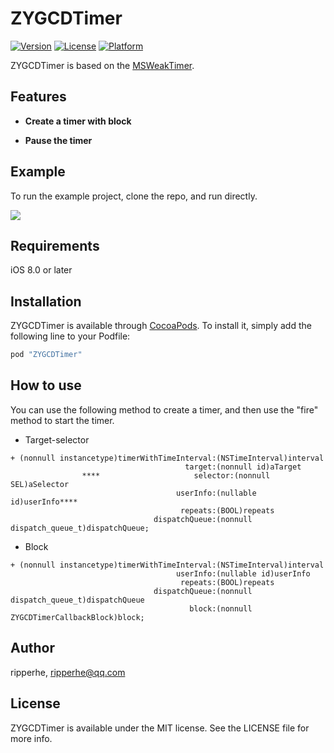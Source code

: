 # ZYGCDTimer

[![Version](https://img.shields.io/cocoapods/v/ZYGCDTimer.svg?style=flat)](http://cocoapods.org/pods/ZYGCDTimer)
[![License](https://img.shields.io/cocoapods/l/ZYGCDTimer.svg?style=flat)](http://cocoapods.org/pods/ZYGCDTimer)
[![Platform](https://img.shields.io/cocoapods/p/ZYGCDTimer.svg?style=flat)](http://cocoapods.org/pods/ZYGCDTimer)

ZYGCDTimer is based on the [MSWeakTimer](https://github.com/mindsnacks/MSWeakTimer).

## Features

* **Create a timer with block**
			
* **Pause the timer**

## Example

To run the example project, clone the repo, and run directly.

![](https://raw.githubusercontent.com/ripperhe/Resource/master/20170314/gcdtimer.png)

## Requirements

iOS 8.0 or later

## Installation

ZYGCDTimer is available through [CocoaPods](http://cocoapods.org). To install
it, simply add the following line to your Podfile:

```ruby
pod "ZYGCDTimer"
```

## How to use

You can use the following method to create a timer, and then use the "fire" method to start the timer.

* Target-selector

```objc****
+ (nonnull instancetype)timerWithTimeInterval:(NSTimeInterval)interval
                                       target:(nonnull id)aTarget
                ****                     selector:(nonnull SEL)aSelector
                                     userInfo:(nullable id)userInfo****
                                      repeats:(BOOL)repeats
                                dispatchQueue:(nonnull dispatch_queue_t)dispatchQueue;
```

* Block

```objc
+ (nonnull instancetype)timerWithTimeInterval:(NSTimeInterval)interval
                                     userInfo:(nullable id)userInfo
                                      repeats:(BOOL)repeats
                                dispatchQueue:(nonnull dispatch_queue_t)dispatchQueue
                                        block:(nonnull ZYGCDTimerCallbackBlock)block;
```

## Author

ripperhe, ripperhe@qq.com

## License

ZYGCDTimer is available under the MIT license. See the LICENSE file for more info.
